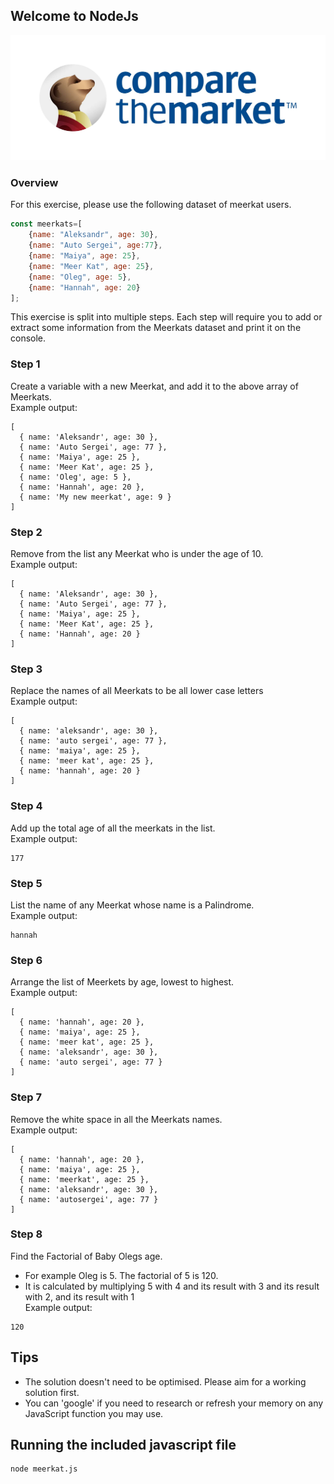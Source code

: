 ## Welcome to NodeJs

![alt text](./ctm-blue-logo.jpeg)


### Overview

For this exercise, please use the following dataset of meerkat users.

```javascript
const meerkats=[
    {name: "Aleksandr", age: 30},
    {name: "Auto Sergei", age:77},
    {name: "Maiya", age: 25},
    {name: "Meer Kat", age: 25},
    {name: "Oleg", age: 5},
    {name: "Hannah", age: 20}
];
```

This exercise is split into multiple steps. Each step will require you to add or extract some information from the Meerkats dataset and print it on the console.

### Step 1
Create a variable with a new Meerkat, and add it to the above array of Meerkats.  
Example output:
```
[
  { name: 'Aleksandr', age: 30 },
  { name: 'Auto Sergei', age: 77 },
  { name: 'Maiya', age: 25 },
  { name: 'Meer Kat', age: 25 },
  { name: 'Oleg', age: 5 },
  { name: 'Hannah', age: 20 },
  { name: 'My new meerkat', age: 9 }
]
````

### Step 2
Remove from the list any Meerkat who is under the age of 10.  
Example output:  
```
[
  { name: 'Aleksandr', age: 30 },
  { name: 'Auto Sergei', age: 77 },
  { name: 'Maiya', age: 25 },
  { name: 'Meer Kat', age: 25 },
  { name: 'Hannah', age: 20 }
]
```

### Step 3
Replace the names of all Meerkats to be all lower case letters  
Example output:  
```
[
  { name: 'aleksandr', age: 30 },
  { name: 'auto sergei', age: 77 },
  { name: 'maiya', age: 25 },
  { name: 'meer kat', age: 25 },
  { name: 'hannah', age: 20 }
]
```
### Step 4
Add up the total age of all the meerkats in the list.  
Example output:   
```
177
```

### Step 5
List the name of any Meerkat whose name is a Palindrome.  
Example output:  
```
hannah
```

### Step 6
Arrange the list of Meerkets by age, lowest to highest.  
Example output:  
```
[
  { name: 'hannah', age: 20 },
  { name: 'maiya', age: 25 },
  { name: 'meer kat', age: 25 },
  { name: 'aleksandr', age: 30 },
  { name: 'auto sergei', age: 77 }
]
```

### Step 7
Remove the white space in all the Meerkats names.  
Example output:  
```
[
  { name: 'hannah', age: 20 },
  { name: 'maiya', age: 25 },
  { name: 'meerkat', age: 25 },
  { name: 'aleksandr', age: 30 },
  { name: 'autosergei', age: 77 }
]
```

### Step 8

Find the Factorial of Baby Olegs age.
* For example Oleg is 5.  The factorial of 5 is 120.
* It is calculated by multiplying 5 with 4 and its result with 3 and its result with 2, and its result with 1    
Example output:  
```
120
```

## Tips

* The solution doesn't need to be optimised. Please aim for a working solution first.
* You can 'google' if you need to research or refresh your memory on any JavaScript function you may use.

## Running the included javascript file

```
node meerkat.js 
```
